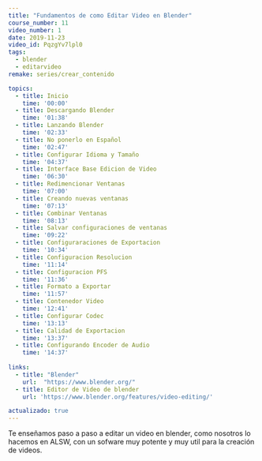```yaml
---
title: "Fundamentos de como Editar Video en Blender"
course_number: 11
video_number: 1
date: 2019-11-23
video_id: PqzgYv7lpl0
tags:
  - blender
  - editarvideo
remake: series/crear_contenido

topics:
  - title: Inicio
    time: '00:00'
  - title: Descargando Blender
    time: '01:38'
  - title: Lanzando Blender
    time: '02:33'
  - title: No ponerlo en Español
    time: '02:47'
  - title: Configurar Idioma y Tamaño
    time: '04:37'
  - title: Interface Base Edicion de Video
    time: '06:30'
  - title: Redimencionar Ventanas
    time: '07:00'
  - title: Creando nuevas ventanas
    time: '07:13'
  - title: Combinar Ventanas
    time: '08:13'
  - title: Salvar configuraciones de ventanas
    time: '09:22'
  - title: Configuraraciones de Exportacion
    time: '10:34'
  - title: Configuracion Resolucion
    time: '11:14'
  - title: Configuracion PFS
    time: '11:36'
  - title: Formato a Exportar
    time: '11:57'
  - title: Contenedor Video
    time: '12:41'
  - title: Configurar Codec
    time: '13:13'
  - title: Calidad de Exportacion
    time: '13:37'
  - title: Configurando Encoder de Audio
    time: '14:37'
    
links:
  - title: "Blender"
    url:  "https://www.blender.org/"
  - title: Editor de Video de blender
    url: 'https://www.blender.org/features/video-editing/'

actualizado: true
---
```


Te enseñamos paso a paso a editar un video en blender, como nosotros lo hacemos en ALSW, con un sofware muy potente y muy util para la creación de videos.
